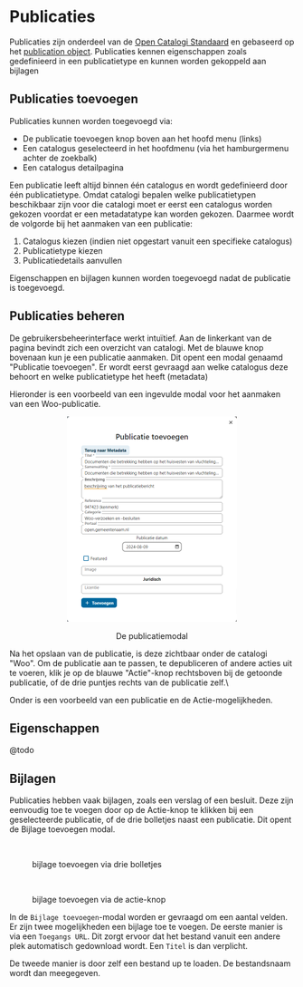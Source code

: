 # Publicaties

Publicaties zijn onderdeel van de [Open Catalogi Standaard](https://github.com/OpenCatalogi/.github/blob/main/docs/Standaard.md) en gebaseerd op het [publication object](https://conduction.stoplight.io/docs/open-catalogi/9bebd6bf4fe35-publication). Publicaties kennen eigenschappen zoals gedefinieerd in een publicatietype en kunnen worden gekoppeld aan bijlagen

## Publicaties toevoegen

Publicaties kunnen worden toegevoegd via:

* De publicatie toevoegen knop boven aan het hoofd menu (links)
* Een catalogus geselecteerd in het hoofdmenu (via het hamburgermenu achter de zoekbalk)
* Een catalogus detailpagina

Een publicatie leeft altijd binnen één catalogus en wordt gedefinieerd door één publicatietype. Omdat catalogi bepalen welke publicatietypen beschikbaar zijn voor die catalogi moet er eerst een catalogus worden gekozen voordat er een metadatatype kan worden gekozen. Daarmee wordt de volgorde bij het aanmaken van een publicatie:

1. Catalogus kiezen (indien niet opgestart vanuit een specifieke catalogus)
2. Publicatietype kiezen
3. Publicatiedetails aanvullen

Eigenschappen en bijlagen kunnen worden toegevoegd nadat de publicatie is toegevoegd.

## Publicaties beheren

De gebruikersbeheerinterface werkt intuïtief. Aan de linkerkant van de pagina bevindt zich een overzicht van catalogi. Met de blauwe knop bovenaan kun je een publicatie aanmaken. Dit opent een modal genaamd "Publicatie toevoegen". Er wordt eerst gevraagd aan welke catalogus deze behoort en welke publicatietype het heeft (metadata)

Hieronder is een voorbeeld van een ingevulde modal voor het aanmaken van een Woo-publicatie.

<div align="center">

<figure><img src="../assets/publicatie_toevoegen_modal.png" alt="" width="300" /><figcaption><p>De publicatiemodal</p></figcaption></figure>

</div>

Na het opslaan van de publicatie, is deze zichtbaar onder de catalogi "Woo". Om de publicatie aan te passen, te depubliceren of andere acties uit te voeren, klik je op de blauwe "Actie"-knop rechtsboven bij de getoonde publicatie, of de drie puntjes rechts van de publicatie zelf.\\

Onder is een voorbeeld van een publicatie en de Actie-mogelijkheden.

## Eigenschappen

@todo

## Bijlagen

Publicaties hebben vaak bijlagen, zoals een verslag of een besluit. Deze zijn eenvoudig toe te voegen door op de Actie-knop te klikken bij een geselecteerde publicatie, of de drie bolletjes naast een publicatie. Dit opent de Bijlage toevoegen modal.

<div>

<figure><img src="../.gitbook/assets/bijlage_toevoegen_drie_bolletjes.png" alt=""><figcaption><p>bijlage toevoegen via drie bolletjes</p></figcaption></figure>

<figure><img src="../.gitbook/assets/bijlage_toevoegen_actieknop.png" alt=""><figcaption><p>bijlage toevoegen via de actie-knop</p></figcaption></figure>

</div>

In de `Bijlage toevoegen`-modal worden er gevraagd om een aantal velden. Er zijn twee mogelijkheden een bijlage toe te voegen. De eerste manier is via een  `Toegangs URL`. Dit zorgt ervoor dat het bestand vanuit een andere plek automatisch gedownload wordt.  Een `Titel` is dan verplicht.&#x20;

De tweede manier is door zelf een bestand up te loaden. De bestandsnaam wordt dan meegegeven.&#x20;
